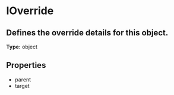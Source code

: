 # IOverride

## Defines the override details for this object.

**Type:** object

## Properties
* parent
* target
